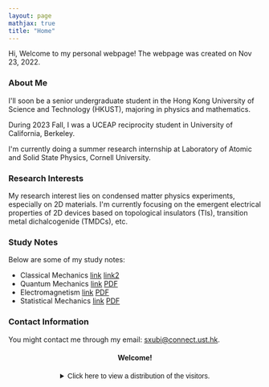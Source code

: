 ```yaml
---
layout: page
mathjax: true
title: "Home"
---
```


Hi, Welcome to my personal webpage! The webpage was created on Nov 23, 2022.

### About Me
I'll soon be a senior undergraduate student in the Hong Kong University of Science and Technology (HKUST), majoring in physics and mathematics.

During 2023 Fall, I was a UCEAP reciprocity student in University of California, Berkeley.

I'm currently doing a summer research internship at Laboratory of Atomic and Solid State Physics, Cornell University.

### Research Interests
My research interest lies on condensed matter physics experiments, especially on 2D materials. I'm currently focusing on the emergent electrical properties of 2D devices based on topological insulators (TIs), transition metal dichalcogenide (TMDCs), etc. 

### Study Notes
Below are some of my study notes:
* Classical Mechanics [link](https://sxubi.github.io/CM-Midterm-Notes/)  [link2](https://sxubi.github.io/CM-final/)
* Quantum Mechanics [link](https://sxubi.github.io/QM/) [PDF](https://sxubi.github.io/photos/Quantum_Mechanics_Notes.pdf)
* Electromagnetism [link](https://sxubi.github.io/EM1/)  [PDF](https://sxubi.github.io/photos/PHYSICS110.pdf)
* Statistical Mechanics [link](https://sxubi.github.io/SM/)  [PDF](https://sxubi.github.io/photos/PHYSICS112.pdf)

### Contact Information
You might contact me through my email: <sxubi@connect.ust.hk>.

#### <center>Welcome!</center>
<center><details><summary><font face = Helvetica>Click here to view a distribution of the visitors.</font></summary>
<script type='text/javascript' id='clustrmaps' src='//cdn.clustrmaps.com/map_v2.js?cl=d4d4d4&w=301&t=m&d=-wIi8lRWum9T5wlMdFcNQgLl1ISyBlWlxtmNUJHtlZY&co=ffffff&cmo=0f4d92&cmn=0f4d92&ct=000000'></script>   
</details></center>

